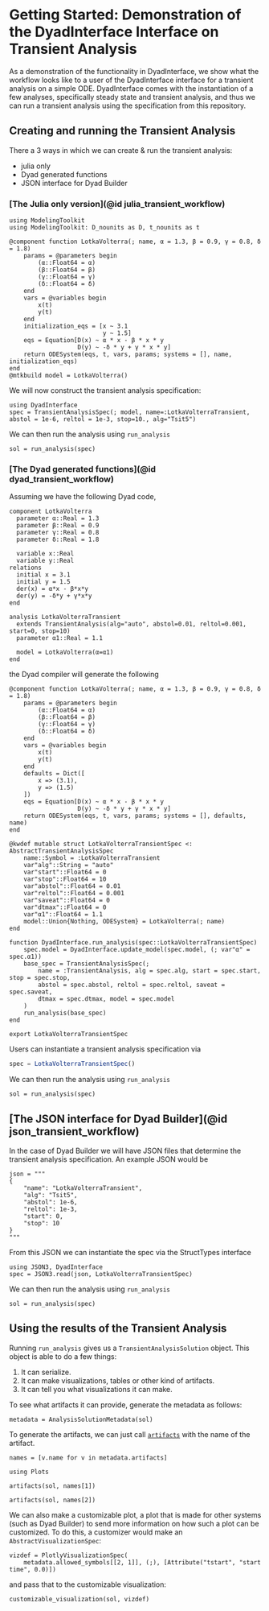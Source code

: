 # Getting Started: Demonstration of the DyadInterface Interface on Transient Analysis

As a demonstration of the functionality in DyadInterface, we show what the workflow looks like to
a user of the DyadInterface interface for a transient analysis on a simple ODE. DyadInterface
comes with the instantiation of a few analyses, specifically steady state and transient analysis,
and thus we can run a transient analysis using the specification from this repository.

## Creating and running the Transient Analysis

There a 3 ways in which we can create & run the transient analysis:
- julia only
- Dyad generated functions
- JSON interface for Dyad Builder

### [The Julia only version](@id julia_transient_workflow)

```@example lotka
using ModelingToolkit
using ModelingToolkit: D_nounits as D, t_nounits as t

@component function LotkaVolterra(; name, α = 1.3, β = 0.9, γ = 0.8, δ = 1.8)
    params = @parameters begin
        (α::Float64 = α)
        (β::Float64 = β)
        (γ::Float64 = γ)
        (δ::Float64 = δ)
    end
    vars = @variables begin
        x(t)
        y(t)
    end
    initialization_eqs = [x ~ 3.1
                          y ~ 1.5]
    eqs = Equation[D(x) ~ α * x - β * x * y
                   D(y) ~ -δ * y + γ * x * y]
    return ODESystem(eqs, t, vars, params; systems = [], name, initialization_eqs)
end
@mtkbuild model = LotkaVolterra()
```

We will now construct the transient analysis specification:
```@example lotka
using DyadInterface
spec = TransientAnalysisSpec(; model, name=:LotkaVolterraTransient, abstol = 1e-6, reltol = 1e-3, stop=10., alg="Tsit5")
```

We can then run the analysis using `run_analysis`
```@example lotka
sol = run_analysis(spec)
```

### [The Dyad generated functions](@id dyad_transient_workflow)

Assuming we have the following Dyad code,
```
component LotkaVolterra
  parameter α::Real = 1.3
  parameter β::Real = 0.9
  parameter γ::Real = 0.8
  parameter δ::Real = 1.8

  variable x::Real
  variable y::Real
relations
  initial x = 3.1
  initial y = 1.5
  der(x) = α*x - β*x*y
  der(y) = -δ*y + γ*x*y
end

analysis LotkaVolterraTransient
  extends TransientAnalysis(alg="auto", abstol=0.01, reltol=0.001, start=0, stop=10)
  parameter α1::Real = 1.1

  model = LotkaVolterra(α=α1)
end
```
the Dyad compiler will generate the following
```@example lotka
@component function LotkaVolterra(; name, α = 1.3, β = 0.9, γ = 0.8, δ = 1.8)
    params = @parameters begin
        (α::Float64 = α)
        (β::Float64 = β)
        (γ::Float64 = γ)
        (δ::Float64 = δ)
    end
    vars = @variables begin
        x(t)
        y(t)
    end
    defaults = Dict([
        x => (3.1),
        y => (1.5)
    ])
    eqs = Equation[D(x) ~ α * x - β * x * y
                   D(y) ~ -δ * y + γ * x * y]
    return ODESystem(eqs, t, vars, params; systems = [], defaults, name)
end

@kwdef mutable struct LotkaVolterraTransientSpec <: AbstractTransientAnalysisSpec
    name::Symbol = :LotkaVolterraTransient
    var"alg"::String = "auto"
    var"start"::Float64 = 0
    var"stop"::Float64 = 10
    var"abstol"::Float64 = 0.01
    var"reltol"::Float64 = 0.001
    var"saveat"::Float64 = 0
    var"dtmax"::Float64 = 0
    var"α1"::Float64 = 1.1
    model::Union{Nothing, ODESystem} = LotkaVolterra(; name)
end

function DyadInterface.run_analysis(spec::LotkaVolterraTransientSpec)
    spec.model = DyadInterface.update_model(spec.model, (; var"α" = spec.α1))
    base_spec = TransientAnalysisSpec(;
        name = :TransientAnalysis, alg = spec.alg, start = spec.start, stop = spec.stop,
        abstol = spec.abstol, reltol = spec.reltol, saveat = spec.saveat,
        dtmax = spec.dtmax, model = spec.model
    )
    run_analysis(base_spec)
end

export LotkaVolterraTransientSpec
```

Users can instantiate a transient analysis specification via
```julia
spec = LotkaVolterraTransientSpec()
```

We can then run the analysis using `run_analysis`
```@example lotka
sol = run_analysis(spec)
```

## [The JSON interface for Dyad Builder](@id json_transient_workflow)

In the case of Dyad Builder we will have JSON files that determine the transient analysis specification.
An example JSON would be
```@example lotka
json = """
{
    "name": "LotkaVolterraTransient",
    "alg": "Tsit5",
    "abstol": 1e-6,
    "reltol": 1e-3,
    "start": 0,
    "stop": 10
}
"""
```

From this JSON we can instantiate the spec via the StructTypes interface

```@example lotka
using JSON3, DyadInterface
spec = JSON3.read(json, LotkaVolterraTransientSpec)
```

We can then run the analysis using `run_analysis`

```@example lotka
sol = run_analysis(spec)
```

## Using the results of the Transient Analysis

Running `run_analysis` gives us a `TransientAnalysisSolution` object. This object is able to do a few things:

1. It can serialize.
2. It can make visualizations, tables or other kind of artifacts.
3. It can tell you what visualizations it can make.

To see what artifacts it can provide, generate the metadata as follows:

```@example lotka
metadata = AnalysisSolutionMetadata(sol)
```

To generate the artifacts, we can just call [`artifacts`](@ref) with the name
of the artifact.

```@example lotka
names = [v.name for v in metadata.artifacts]
```

```@example lotka
using Plots

artifacts(sol, names[1])
```

```@example lotka
artifacts(sol, names[2])
```

We can also make a customizable plot, a plot that is made for other systems (such as Dyad Builder) to send
more information on how such a plot can be customized. To do this, a customizer would make an
`AbstractVisualizationSpec`:

```@example lotka
vizdef = PlotlyVisualizationSpec(
    metadata.allowed_symbols[[2, 1]], (;), [Attribute("tstart", "start time", 0.0)])
```

and pass that to the customizable visualization:

```@example lotka
customizable_visualization(sol, vizdef)
```
